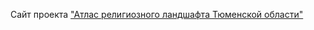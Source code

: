Сайт проекта ["Атлас религиозного ландшафта Тюменской области"](https://alschel.github.io/atlas-religions-tyumen/)
